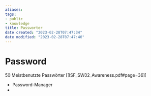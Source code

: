 ```yaml
---
aliases: 
tags:  
- public
- knowledge
title: Passworter
date created: "2023-02-28T07:47:34"
date modified: "2023-02-28T07:47:40"
---
```


# Password

50 Meistbenutzte Passwörter
[[ISF_SW02_Awareness.pdf#page=36]]

- Password-Manager
- 